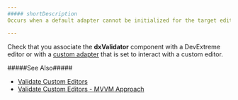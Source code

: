 ```yaml
---
##### shortDescription
Occurs when a default adapter cannot be initialized for the target editor.

---
```

Check that you associate the **dxValidator** component with a DevExtreme editor or with a [custom adapter](/concepts/05%20Widgets/zz%20Common/05%20UI%20Widgets/20%20Validation/60%20Validate%20Custom%20Editors.md '/Documentation/Guide/Widgets/Common/UI_Widgets/Validation/#Validate_Custom_Editors') that is set to interact with a custom editor.

#####See Also#####
- [Validate Custom Editors](/concepts/05%20Widgets/zz%20Common/05%20UI%20Widgets/20%20Validation/60%20Validate%20Custom%20Editors.md '/Documentation/Guide/Widgets/Common/UI_Widgets/Validation/#Validate_Custom_Editors')
- [Validate Custom Editors - MVVM Approach](/concepts/05%20Widgets/zz%20Common/05%20UI%20Widgets/25%20Validation%20-%20MVVM%20Approach/60%20Validate%20Custom%20Editors.md '/Documentation/Guide/Widgets/Common/UI_Widgets/Validation_-_MVVM_Approach/#Validate_Custom_Editors')